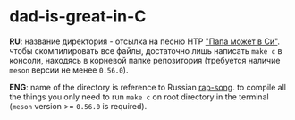 # dad-is-great-in-C

**RU**: название директория - отсылка на песню НТР ["Папа может в Си"](https://youtu.be/cdX8r3ZSzN4).
чтобы скомпилировать все файлы, достаточно лишь написать `make c` в консоли, находясь в корневой
папке репозитория (требуется наличие `meson` версии не менее `0.56.0`).

**ENG**: name of the directory is reference to Russian [rap-song](https://youtu.be/cdX8r3ZSzN4). to
compile all the things you only need to run `make c` on root directory in the terminal (`meson`
version >= `0.56.0` is required).
